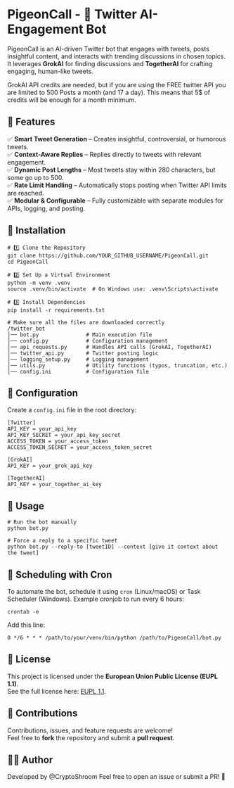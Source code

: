 # PigeonCall - 📢 Twitter AI-Engagement Bot
PigeonCall is an AI-driven Twitter bot that engages with tweets, posts insightful content, and interacts with trending discussions in chosen topics. It leverages **GrokAI** for finding discussions and **TogetherAI** for crafting engaging, human-like tweets.

GrokAI API credits are needed, but if you are using the FREE twitter API you are limited to 500 Posts a month (and 17 a day). This means that 5$ of credits will be enough for a month minimum. 

## 🚀 Features
✅ **Smart Tweet Generation** – Creates insightful, controversial, or humorous tweets.  
✅ **Context-Aware Replies** – Replies directly to tweets with relevant engagement.  
✅ **Dynamic Post Lengths** – Most tweets stay within 280 characters, but some go up to 500.  
✅ **Rate Limit Handling** – Automatically stops posting when Twitter API limits are reached.  
✅ **Modular & Configurable** – Fully customizable with separate modules for APIs, logging, and posting.  


## 🔧 Installation

```
# 1️⃣ Clone the Repository
git clone https://github.com/YOUR_GITHUB_USERNAME/PigeonCall.git
cd PigeonCall

# 2️⃣ Set Up a Virtual Environment
python -m venv .venv
source .venv/bin/activate  # On Windows use: .venv\Scripts\activate

# 3️⃣ Install Dependencies
pip install -r requirements.txt

# Make sure all the files are downloaded correctly
/twitter_bot
│── bot.py               # Main execution file
│── config.py            # Configuration management
│── api_requests.py      # Handles API calls (GrokAI, TogetherAI)
│── twitter_api.py       # Twitter posting logic
│── logging_setup.py     # Logging management
│── utils.py             # Utility functions (typos, truncation, etc.)
│── config.ini           # Configuration file 

```

## 🔑 Configuration

Create a `config.ini` file in the root directory:

```
[Twitter]
API_KEY = your_api_key
API_KEY_SECRET = your_api_key_secret
ACCESS_TOKEN = your_access_token
ACCESS_TOKEN_SECRET = your_access_token_secret

[GrokAI]
API_KEY = your_grok_api_key

[TogetherAI]
API_KEY = your_together_ai_key
```

## 📝 Usage

```
# Run the bot manually
python bot.py

# Force a reply to a specific tweet
python bot.py --reply-to [tweetID] --context [give it context about the tweet]
```

## 📅 Scheduling with Cron

To automate the bot, schedule it using `cron` (Linux/macOS) or Task Scheduler (Windows). Example cronjob to run every 6 hours:

```
crontab -e
```

Add this line:

```
0 */6 * * * /path/to/your/venv/bin/python /path/to/PigeonCall/bot.py
```

## 📜 License

This project is licensed under the **European Union Public License (EUPL 1.1)**.  
See the full license here: [EUPL 1.1](https://joinup.ec.europa.eu/collection/eupl/eupl-text-eupl-11).

## 🤝 Contributions

Contributions, issues, and feature requests are welcome!  
Feel free to **fork** the repository and submit a **pull request**.


## 👨‍💻 Author
Developed by @CryptoShroom
Feel free to open an issue or submit a PR! 🚀


